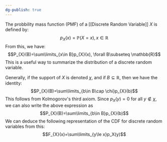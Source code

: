 ```yaml
---
dg-publish: true
---
```

The probbility mass function (PMF) of a [[Discrete Random Variable]] $X$ is defined by:
$$p_{X}(x)=\mathbb{P}(X=x), x\in \mathbb{R}$$
From this, we have:
$$P_{X}(B)=\sum\limits_{x\in B}p_{X}(x), \forall B\subseteq \mathbb{R}$$
This is a useful way to summarize the distribution of a discrete random variable.

Generally, if the support of $X$ is denoted $\chi$, and if $B\subseteq \mathbb{R}$, then we have the identity:
$$P_{X}(B)=\sum\limits_{b\in B\cap \chi}p_{X}(b)$$
This follows from Kolmogorov's third axiom. Since $p_{X}(y)=0$ for all $y\notin \chi ,$ we can also write the above expression as
$$P_{X}(B)=\sum\limits_{b\in B}p_{X}(b)$$
We can deduce the following representation of the CDF for discrete random variables from this:
$$F_{X}(x)=\sum\limits_{y\le x}p_X(y)$$
